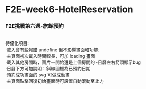 # F2E-week6-HotelReservation
<h3>F2E挑戰第六週-旅館預約</h3><br>
待優化項目:<br>
·載入會有些報錯 undefine 但不影響畫面和功能<br>
·主頁面初次載入時間較長，可加 loading 畫面<br>
·載入其他房間時，圖片一開始還是上個房間的
·日曆左右箭頭顯示bug<br>
·日曆下方可加說明：斜線圖框為已預約日期<br>
·預約成功畫面的 svg 可做成動畫<br>
·主頁面點擊回復初始畫面時可設置自動滾動至上方<br>
